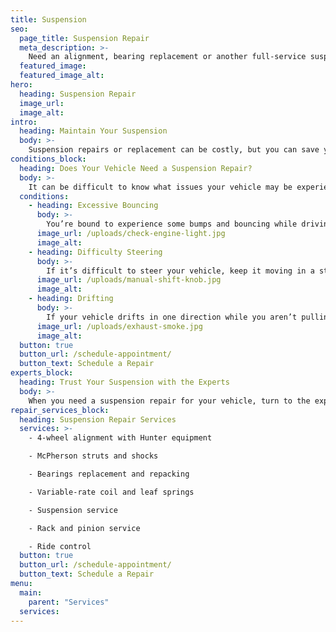 ```yaml
---
title: Suspension
seo:
  page_title: Suspension Repair
  meta_description: >-
    Need an alignment, bearing replacement or another full-service suspension repair? Matthews Tire expert mechanics are here to help!
  featured_image:
  featured_image_alt:
hero:
  heading: Suspension Repair
  image_url:
  image_alt:
intro:
  heading: Maintain Your Suspension
  body: >-
    Suspension repairs or replacement can be costly, but you can save yourself the hassle and expense by properly maintaining your vehicle’s suspension. The expert mechanics at Matthews Tire can provide the regular alignments, tire rotations and full suspension inspections you need to keep your vehicle in top shape.
conditions_block:
  heading: Does Your Vehicle Need a Suspension Repair?
  body: >-
    It can be difficult to know what issues your vehicle may be experiencing. You can always count on Matthews Tire to provide comprehensive inspections and diagnoses when your car is acting up. For peace of mind, keep an eye out for these common signs of suspension problems:
  conditions:
    - heading: Excessive Bouncing
      body: >-
        You’re bound to experience some bumps and bouncing while driving, but if you notice your vehicle is shaking or bouncing more than usual, it could be a sign that your suspension’s shocks are damaged and in need of repair.
      image_url: /uploads/check-engine-light.jpg
      image_alt:
    - heading: Difficulty Steering
      body: >-
        If it’s difficult to steer your vehicle, keep it moving in a straight line or make turns, there could be something wrong with your suspension system. Be sure to call a tow truck if steering has become excessively difficult, as it may be too dangerous to drive.
      image_url: /uploads/manual-shift-knob.jpg
      image_alt:
    - heading: Drifting
      body: >-
        If your vehicle drifts in one direction while you aren’t pulling the steering wheel or when you’re turning, it’s a clear sign of suspension issues. This could be something as simple as a tire with less air pressure or misaligned tires, which can usually be fixed easily at any Matthews Tire location.
      image_url: /uploads/exhaust-smoke.jpg
      image_alt:
  button: true
  button_url: /schedule-appointment/
  button_text: Schedule a Repair
experts_block:
  heading: Trust Your Suspension with the Experts
  body: >-
    When you need a suspension repair for your vehicle, turn to the experts at Matthews Tire. Our ASE master certified technicians have the expertise and dealer-quality tools necessary to run full suspension inspections and repairs to get your vehicle back into top shape.
repair_services_block:
  heading: Suspension Repair Services
  services: >-
    - 4-wheel alignment with Hunter equipment

    - McPherson struts and shocks

    - Bearings replacement and repacking

    - Variable-rate coil and leaf springs

    - Suspension service

    - Rack and pinion service

    - Ride control
  button: true
  button_url: /schedule-appointment/
  button_text: Schedule a Repair
menu:
  main:
    parent: "Services"
  services:
---
```

